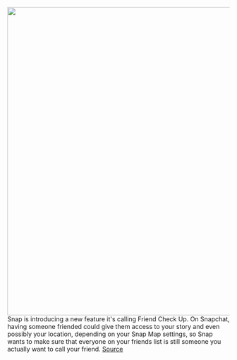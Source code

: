 <img src='https://cdn.vox-cdn.com/thumbor/KZAf8FMBmklm7hb26IUp26du3UU=/0x0:2040x1360/1200x800/filters:focal(857x517:1183x843)/cdn.vox-cdn.com/uploads/chorus_image/image/68790996/snapchat-stock-0963.0.0.jpg' width='700px' /><br/>
Snap is introducing a new feature it's calling Friend Check Up. On Snapchat, having someone friended could give them access to your story and even possibly your location, depending on your Snap Map settings, so Snap wants to make sure that everyone on your friends list is still someone you actually want to call your friend.
<a href='https://www.theverge.com/2021/2/9/22273507/snapchat-privacy-feature-friend-check-up'> Source <a/>